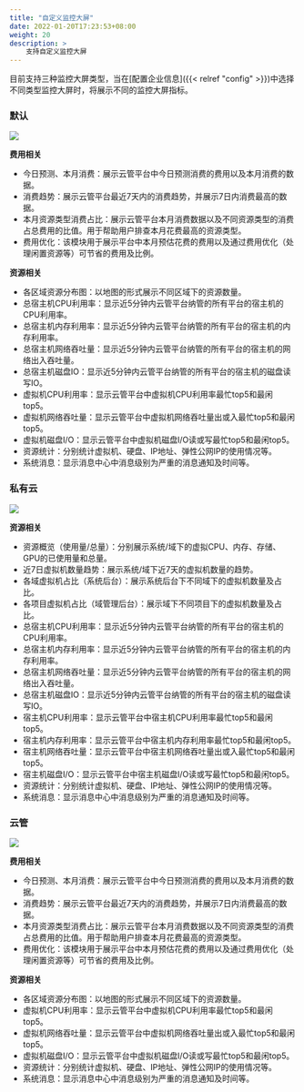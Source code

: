 ```yaml
---
title: "自定义监控大屏"
date: 2022-01-20T17:23:53+08:00
weight: 20
description: >
    支持自定义监控大屏
---
```


目前支持三种监控大屏类型，当在[配置企业信息]({{< relref "config" >}})中选择不同类型监控大屏时，将展示不同的监控大屏指标。

### 默认

![](../../images/overview-custom.png)

**费用相关**

- 今日预测、本月消费：展示云管平台中今日预测消费的费用以及本月消费的数据。
- 消费趋势：展示云管平台最近7天内的消费趋势，并展示7日内消费最高的数据。
- 本月资源类型消费占比：展示云管平台本月消费数据以及不同资源类型的消费占总费用的比值。用于帮助用户排查本月花费最高的资源类型。
- 费用优化：该模块用于展示平台中本月预估花费的费用以及通过费用优化（处理闲置资源等）可节省的费用及比例。
  
**资源相关**

- 各区域资源分布图：以地图的形式展示不同区域下的资源数量。
- 总宿主机CPU利用率：显示近5分钟内云管平台纳管的所有平台的宿主机的CPU利用率。
- 总宿主机内存利用率：显示近5分钟内云管平台纳管的所有平台的宿主机的内存利用率。
- 总宿主机网络吞吐量：显示近5分钟内云管平台纳管的所有平台的宿主机的网络出入吞吐量。
- 总宿主机磁盘IO：显示近5分钟内云管平台纳管的所有平台的宿主机的磁盘读写IO。
- 虚拟机CPU利用率：显示云管平台中虚拟机CPU利用率最忙top5和最闲top5。
- 虚拟机网络吞吐量：显示云管平台中虚拟机网络吞吐量出或入最忙top5和最闲top5。
- 虚拟机磁盘I/O：显示云管平台中虚拟机磁盘I/O读或写最忙top5和最闲top5。
- 资源统计：分别统计虚拟机、硬盘、IP地址、弹性公网IP的使用情况等。
- 系统消息：显示消息中心中消息级别为严重的消息通知及时间等。

### 私有云

![](../../images/overview-private.png)

**资源相关**

- 资源概览（使用量/总量）：分别展示系统/域下的虚拟CPU、内存、存储、GPU的已使用量和总量。
- 近7日虚拟机数量趋势：展示系统/域下近7天的虚拟机数量的趋势。
- 各域虚拟机占比（系统后台）：展示系统后台下不同域下的虚拟机数量及占比。
- 各项目虚拟机占比（域管理后台）：展示域下不同项目下的虚拟机数量及占比。
- 总宿主机CPU利用率：显示近5分钟内云管平台纳管的所有平台的宿主机的CPU利用率。
- 总宿主机内存利用率：显示近5分钟内云管平台纳管的所有平台的宿主机的内存利用率。
- 总宿主机网络吞吐量：显示近5分钟内云管平台纳管的所有平台的宿主机的网络出入吞吐量。
- 总宿主机磁盘IO：显示近5分钟内云管平台纳管的所有平台的宿主机的磁盘读写IO。
- 宿主机CPU利用率：显示云管平台中宿主机CPU利用率最忙top5和最闲top5。
- 宿主机内存利用率：显示云管平台中宿主机内存利用率最忙top5和最闲top5。
- 宿主机网络吞吐量：显示云管平台中宿主机网络吞吐量出或入最忙top5和最闲top5。
- 宿主机磁盘I/O：显示云管平台中宿主机磁盘I/O读或写最忙top5和最闲top5。
- 资源统计：分别统计虚拟机、硬盘、IP地址、弹性公网IP的使用情况等。
- 系统消息：显示消息中心中消息级别为严重的消息通知及时间等。

### 云管

![](../../images/overview-cmp.png)

**费用相关**

- 今日预测、本月消费：展示云管平台中今日预测消费的费用以及本月消费的数据。
- 消费趋势：展示云管平台最近7天内的消费趋势，并展示7日内消费最高的数据。
- 本月资源类型消费占比：展示云管平台本月消费数据以及不同资源类型的消费占总费用的比值。用于帮助用户排查本月花费最高的资源类型。
- 费用优化：该模块用于展示平台中本月预估花费的费用以及通过费用优化（处理闲置资源等）可节省的费用及比例。
  
**资源相关**

- 各区域资源分布图：以地图的形式展示不同区域下的资源数量。
- 虚拟机CPU利用率：显示云管平台中虚拟机CPU利用率最忙top5和最闲top5。
- 虚拟机网络吞吐量：显示云管平台中虚拟机网络吞吐量出或入最忙top5和最闲top5。
- 虚拟机磁盘I/O：显示云管平台中虚拟机磁盘I/O读或写最忙top5和最闲top5。
- 资源统计：分别统计虚拟机、硬盘、IP地址、弹性公网IP的使用情况等。
- 系统消息：显示消息中心中消息级别为严重的消息通知及时间等。